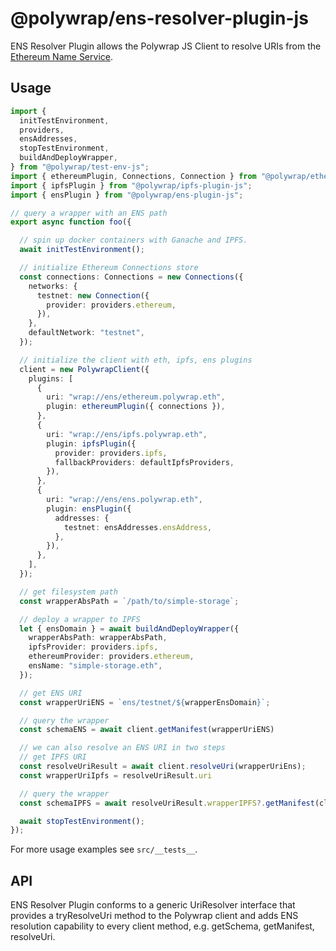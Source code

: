 # @polywrap/ens-resolver-plugin-js

ENS Resolver Plugin allows the Polywrap JS Client to resolve URIs from the [Ethereum Name Service](https://ens.domains/).

## Usage

``` typescript
import {
  initTestEnvironment,
  providers,
  ensAddresses,
  stopTestEnvironment,
  buildAndDeployWrapper,
} from "@polywrap/test-env-js";
import { ethereumPlugin, Connections, Connection } from "@polywrap/ethereum-plugin-js";
import { ipfsPlugin } from "@polywrap/ipfs-plugin-js";
import { ensPlugin } from "@polywrap/ens-plugin-js";

// query a wrapper with an ENS path
export async function foo({

  // spin up docker containers with Ganache and IPFS.
  await initTestEnvironment();

  // initialize Ethereum Connections store
  const connections: Connections = new Connections({
    networks: {
      testnet: new Connection({
        provider: providers.ethereum,
      }),
    },
    defaultNetwork: "testnet",
  });

  // initialize the client with eth, ipfs, ens plugins
  client = new PolywrapClient({
    plugins: [
      {
        uri: "wrap://ens/ethereum.polywrap.eth",
        plugin: ethereumPlugin({ connections }),
      },
      {
        uri: "wrap://ens/ipfs.polywrap.eth",
        plugin: ipfsPlugin({
          provider: providers.ipfs,
          fallbackProviders: defaultIpfsProviders,
        }),
      },
      {
        uri: "wrap://ens/ens.polywrap.eth",
        plugin: ensPlugin({
          addresses: {
            testnet: ensAddresses.ensAddress,
          },
        }),
      },
    ],
  });

  // get filesystem path
  const wrapperAbsPath = `/path/to/simple-storage`;

  // deploy a wrapper to IPFS
  let { ensDomain } = await buildAndDeployWrapper({
    wrapperAbsPath: wrapperAbsPath,
    ipfsProvider: providers.ipfs,
    ethereumProvider: providers.ethereum,
    ensName: "simple-storage.eth",
  });

  // get ENS URI
  const wrapperUriENS = `ens/testnet/${wrapperEnsDomain}`;

  // query the wrapper
  const schemaENS = await client.getManifest(wrapperUriENS)

  // we can also resolve an ENS URI in two steps
  // get IPFS URI
  const resolveUriResult = await client.resolveUri(wrapperUriEns);
  const wrapperUriIpfs = resolveUriResult.uri

  // query the wrapper
  const schemaIPFS = await resolveUriResult.wrapperIPFS?.getManifest(client);

  await stopTestEnvironment();
});
```

For more usage examples see `src/__tests__`.

## API

ENS Resolver Plugin conforms to a generic UriResolver interface that provides a tryResolveUri method to the Polywrap client and adds ENS resolution capability to every client method, e.g. getSchema, getManifest, resolveUri.
